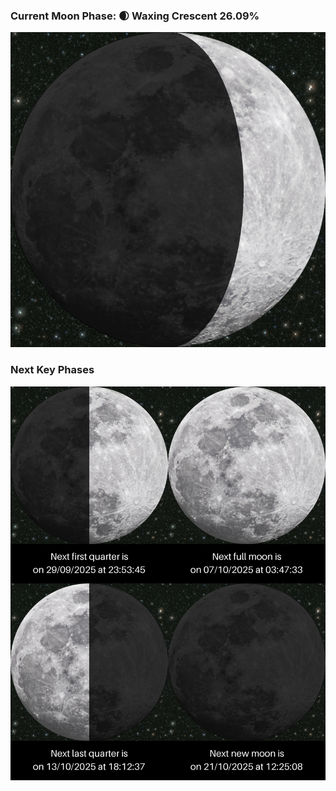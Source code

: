 ### Current Moon Phase: 🌒 Waxing Crescent 26.09%
![Moon Phase](moonphase.png)
### Next Key Phases
![Gallery](gallery.png)